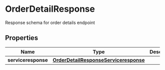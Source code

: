 

# OrderDetailResponse

Response schema for order details endpoint

## Properties

| Name | Type | Description | Notes |
|------------ | ------------- | ------------- | -------------|
|**serviceresponse** | [**OrderDetailResponseServiceresponse**](OrderDetailResponseServiceresponse.md) |  |  [optional] |



